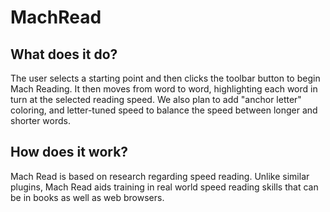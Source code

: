 # MachRead

## What does it do?
The user selects a starting point and then clicks the toolbar button to begin Mach Reading.  It then moves from word to word,
highlighting each word in turn at the selected reading speed.  We also plan to add "anchor letter" coloring, and letter-tuned speed to balance the speed between longer and shorter words.

## How does it work?
Mach Read is based on research regarding speed reading.  Unlike similar plugins, Mach Read aids training in real world speed reading skills that can be in books as well as web browsers.
